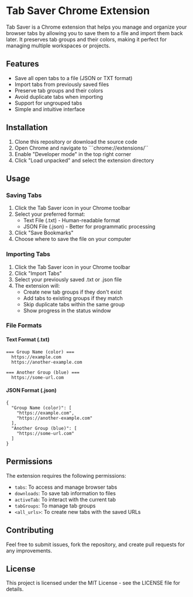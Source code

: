 # Tab Saver Chrome Extension

Tab Saver is a Chrome extension that helps you manage and organize your browser tabs by allowing you to save them to a file and import them back later. It preserves tab groups and their colors, making it perfect for managing multiple workspaces or projects.

## Features

- Save all open tabs to a file (JSON or TXT format)
- Import tabs from previously saved files
- Preserve tab groups and their colors
- Avoid duplicate tabs when importing
- Support for ungrouped tabs
- Simple and intuitive interface

## Installation

1. Clone this repository or download the source code
2. Open Chrome and navigate to ```chrome://extensions/``
3. Enable "Developer mode" in the top right corner
4. Click "Load unpacked" and select the extension directory

## Usage

### Saving Tabs

1. Click the Tab Saver icon in your Chrome toolbar
2. Select your preferred format:
   - Text File (.txt) - Human-readable format
   - JSON File (.json) - Better for programmatic processing
3. Click "Save Bookmarks"
4. Choose where to save the file on your computer

### Importing Tabs

1. Click the Tab Saver icon in your Chrome toolbar
2. Click "Import Tabs"
3. Select your previously saved .txt or .json file
4. The extension will:
   - Create new tab groups if they don't exist
   - Add tabs to existing groups if they match
   - Skip duplicate tabs within the same group
   - Show progress in the status window

### File Formats

#### Text Format (.txt)
```
=== Group Name (color) ===
  https://example.com
  https://another-example.com

=== Another Group (blue) ===
  https://some-url.com
```

#### JSON Format (.json)
```
{
  "Group Name (color)": [
    "https://example.com",
    "https://another-example.com"
  ],
  "Another Group (blue)": [
    "https://some-url.com"
  ]
}
```

## Permissions

The extension requires the following permissions:
- ```tabs```: To access and manage browser tabs
- ```downloads```: To save tab information to files
- ```activeTab```: To interact with the current tab
- ```tabGroups```: To manage tab groups
- ```<all_urls>```: To create new tabs with the saved URLs

## Contributing

Feel free to submit issues, fork the repository, and create pull requests for any improvements.

## License

This project is licensed under the MIT License - see the LICENSE file for details.
